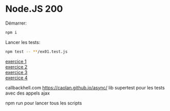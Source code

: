 # Node.JS 200

Démarrer:

```sh
npm i
```

Lancer les tests:

```sh les doubles tirets pour que le fichier de test soit pour test et non pour npm
npm test -- **/ex01.test.js
```

[exercice 1](./01_hello/README.md)  
[exercice 2](./02_module/README.md)  
[exercice 3](./03_fs/README.md)  
[exercice 4](./04_http/README.md)

callbackhell.com
https://caolan.github.io/async/
lib supertest pour les tests avec des appels ajax


npm run pour lancer tous les scripts